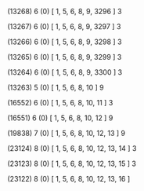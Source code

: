 (13268) 6 (0) [ 1, 5, 6, 8, 9, 3296 ] 3 


(13267) 6 (0) [ 1, 5, 6, 8, 9, 3297 ] 3 


(13266) 6 (0) [ 1, 5, 6, 8, 9, 3298 ] 3 


(13265) 6 (0) [ 1, 5, 6, 8, 9, 3299 ] 3 


(13264) 6 (0) [ 1, 5, 6, 8, 9, 3300 ] 3 


(13263) 5 (0) [ 1, 5, 6, 8, 10 ] 9 


(16552) 6 (0) [ 1, 5, 6, 8, 10, 11 ] 3 


(16551) 6 (0) [ 1, 5, 6, 8, 10, 12 ] 9 


(19838) 7 (0) [ 1, 5, 6, 8, 10, 12, 13 ] 9 


(23124) 8 (0) [ 1, 5, 6, 8, 10, 12, 13, 14 ] 3 


(23123) 8 (0) [ 1, 5, 6, 8, 10, 12, 13, 15 ] 3 


(23122) 8 (0) [ 1, 5, 6, 8, 10, 12, 13, 16 ]  

